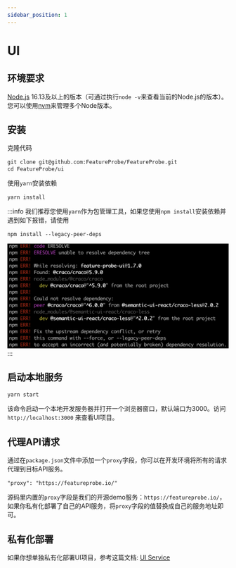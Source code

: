 ```yaml
---
sidebar_position: 1
---
```


# UI

## 环境要求

[Node.js](https://nodejs.org/en/download/) 16.13及以上的版本（可通过执行`node -v`来查看当前的Node.js的版本）。您可以使用[nvm](https://github.com/nvm-sh/nvm)来管理多个Node版本。

## 安装

克隆代码

```shell
git clone git@github.com:FeatureProbe/FeatureProbe.git
cd FeatureProbe/ui
```

使用`yarn`安装依赖

```shell
yarn install
```

:::info
我们推荐您使用`yarn`作为包管理工具，如果您使用`npm install`安装依赖并遇到如下报错，请使用

~~~shell
npm install --legacy-peer-deps
~~~

![toggles screenshot](/local_develop_install_error.png)
:::

## 启动本地服务

```shell
yarn start
```

该命令启动一个本地开发服务器并打开一个浏览器窗口，默认端口为3000。访问 `http://localhost:3000` 来查看UI项目。


## 代理API请求

通过在`package.json`文件中添加一个`proxy`字段，你可以在开发环境将所有的请求代理到目标API服务。

```
"proxy": "https://featureprobe.io/"
```

源码里内置的`proxy`字段是我们的开源demo服务：`https://featureprobe.io/`，如果你私有化部署了自己的API服务，将`proxy`字段的值替换成自己的服务地址即可。


## 私有化部署

如果你想单独私有化部署UI项目，参考这篇文档: [UI Service](../deploy/deployment-source-code#编译部署-UI-服务)